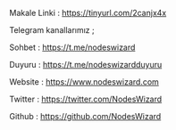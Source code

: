 Makale Linki : https://tinyurl.com/2canjx4x

Telegram kanallarımız ;

Sohbet : https://t.me/nodeswizard

Duyuru : https://t.me/nodeswizardduyuru

Website : https://www.nodeswizard.com

Twitter : https://twitter.com/NodesWizard

Github : https://github.com/NodesWizard
